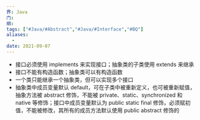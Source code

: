 ```yaml
---
界: Java
门: 
纲: 
tags: ["#Java/#Abstract","#Java/#Interface","#BQ"]
aliases:
  - 
date: 2021-09-07
---
```


-   接口必须使用 implements 来实现接口；抽象类的子类使用 extends 来继承
-   接口不能有构造函数；抽象类可以有构造函数
-   一个类只能继承一个抽象类，但可以实现多个接口
-   抽象类中成员变量默认 default，可在子类中被重新定义，也可被重新赋值，抽象方法被 abstract 修饰，不能被 private、static、synchronized 和 native 等修饰；接口中成员变量默认为 public static final 修饰，必须赋初值，不能被修改，其所有的成员方法默认使用 public abstract 修饰的